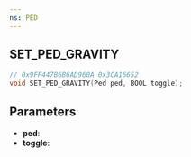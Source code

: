 ```yaml
---
ns: PED
---
```

## SET_PED_GRAVITY

```c
// 0x9FF447B6B6AD960A 0x3CA16652
void SET_PED_GRAVITY(Ped ped, BOOL toggle);
```

## Parameters
* **ped**:
* **toggle**:
